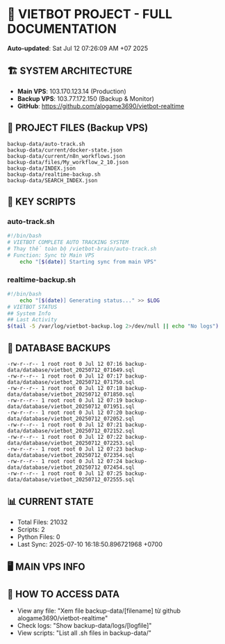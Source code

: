 # 🤖 VIETBOT PROJECT - FULL DOCUMENTATION
**Auto-updated**: Sat Jul 12 07:26:09 AM +07 2025

## 🏗️ SYSTEM ARCHITECTURE
- **Main VPS**: 103.170.123.14 (Production)
- **Backup VPS**: 103.77.172.150 (Backup & Monitor)
- **GitHub**: https://github.com/alogame3690/vietbot-realtime

## 📁 PROJECT FILES (Backup VPS)
```
backup-data/auto-track.sh
backup-data/current/docker-state.json
backup-data/current/n8n_workflows.json
backup-data/files/My_workflow_2_10.json
backup-data/INDEX.json
backup-data/realtime-backup.sh
backup-data/SEARCH_INDEX.json
```

## 🔧 KEY SCRIPTS
### auto-track.sh
```bash
#!/bin/bash
# VIETBOT COMPLETE AUTO TRACKING SYSTEM
# Thay thế toàn bộ /vietbot-brain/auto-track.sh
# Function: Sync từ Main VPS
    echo "[$(date)] Starting sync from main VPS"
```
### realtime-backup.sh
```bash
#!/bin/bash
    echo "[$(date)] Generating status..." >> $LOG
# VIETBOT STATUS
## System Info
## Last Activity
$(tail -5 /var/log/vietbot-backup.log 2>/dev/null || echo "No logs")
```

## 💾 DATABASE BACKUPS
```
-rw-r--r-- 1 root root 0 Jul 12 07:16 backup-data/database/vietbot_20250712_071649.sql
-rw-r--r-- 1 root root 0 Jul 12 07:17 backup-data/database/vietbot_20250712_071750.sql
-rw-r--r-- 1 root root 0 Jul 12 07:18 backup-data/database/vietbot_20250712_071850.sql
-rw-r--r-- 1 root root 0 Jul 12 07:19 backup-data/database/vietbot_20250712_071951.sql
-rw-r--r-- 1 root root 0 Jul 12 07:20 backup-data/database/vietbot_20250712_072052.sql
-rw-r--r-- 1 root root 0 Jul 12 07:21 backup-data/database/vietbot_20250712_072152.sql
-rw-r--r-- 1 root root 0 Jul 12 07:22 backup-data/database/vietbot_20250712_072253.sql
-rw-r--r-- 1 root root 0 Jul 12 07:23 backup-data/database/vietbot_20250712_072354.sql
-rw-r--r-- 1 root root 0 Jul 12 07:24 backup-data/database/vietbot_20250712_072454.sql
-rw-r--r-- 1 root root 0 Jul 12 07:25 backup-data/database/vietbot_20250712_072555.sql
```

## 📊 CURRENT STATE
- Total Files: 21032
- Scripts: 2
- Python Files: 0
- Last Sync: 2025-07-10 16:18:50.896721968 +0700

## 🖥️ MAIN VPS INFO


## 🚨 HOW TO ACCESS DATA
- View any file: "Xem file backup-data/[filename] từ github alogame3690/vietbot-realtime"
- Check logs: "Show backup-data/logs/[logfile]"
- View scripts: "List all .sh files in backup-data/"
